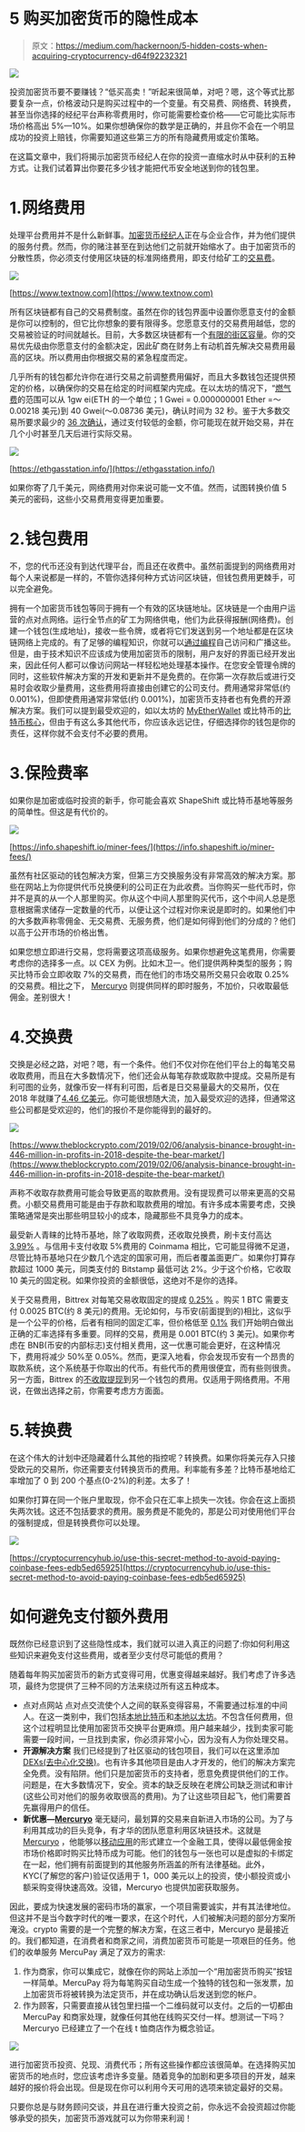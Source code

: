 # 5 购买加密货币的隐性成本

> 原文：<https://medium.com/hackernoon/5-hidden-costs-when-acquiring-cryptocurrency-d64f92232321>

![](img/55057aa5c958f94d972057ee6076688f.png)

投资加密货币要不要赚钱？“低买高卖！”听起来很简单，对吧？嗯，这个等式比那要复杂一点，价格波动只是购买过程中的一个变量。有交易费、网络费、转换费，甚至当你选择的经纪平台声称零费用时，你可能需要检查价格——它可能比实际市场价格高出 5%—10%。如果你想确保你的数学是正确的，并且你不会在一个明显成功的投资上赔钱，你需要知道这些第三方的所有隐藏费用或定价策略。

在这篇文章中，我们将揭示加密货币经纪人在你的投资一直缩水时从中获利的五种方式。让我们试着算出你要花多少钱才能把代币安全地送到你的钱包里。

# 1.网络费用

处理平台费用并不是什么新鲜事。[加密货币经纪人](https://www.investopedia.com/terms/b/bitcoin-exchange.asp)正在与企业合作，并为他们提供的服务付费。然而，你的赌注甚至在到达他们之前就开始缩水了。由于加密货币的分散性质，你必须支付使用区块链的标准网络费用，即支付给矿工的[交易费](https://bitcoinfees.info/)。

![](img/cdc6b60a05e4a56a4dc4a1daa31cb58d.png)

[https://www.textnow.com](https://www.textnow.com)

所有区块链都有自己的交易费制度。虽然在你的钱包界面中设置你愿意支付的金额是你可以控制的，但它比你想象的要有限得多。您愿意支付的交易费用越低，您的交易被验证的时间就越长。目前，大多数区块链都有一个[有限的街区容量](https://cointelegraph.com/explained/blockchains-scaling-problem-explained)。你的交易优先级由你愿意支付的金额决定，因此矿商在财务上有动机首先解决交易费用最高的区块。所以费用由你根据交易的紧急程度而定。

几乎所有的钱包都允许你在进行交易之前调整费用偏好，而且大多数钱包还提供预定的价格，以确保你的交易在给定的时间框架内完成。在以太坊的情况下，“[燃气费](https://ethgasstation.info/)的范围可以从 1gw ei(ETH 的一个单位；1 Gwei = 0.000000001 Ether =～0.00218 美元)到 40 Gwei(～0.08736 美元)，确认时间为 32 秒。鉴于大多数交易所要求最少的 [36 次确认](https://bitcointalk.org/index.php?topic=1890926.0)，通过支付较低的金额，你可能现在就开始交易，并在几个小时甚至几天后进行实际交易。

![](img/2931a5d481c688ff6d886f37f13ca147.png)

[https://ethgasstation.info/](https://ethgasstation.info/)

如果你寄了几千美元，网络费用对你来说可能一文不值。然而，试图转换价值 5 美元的密码，这些小交易费用变得更加重要。

# 2.钱包费用

不，您的代币还没有到达代理平台，而且还在收费中。虽然前面提到的网络费用对每个人来说都是一样的，不管你选择何种方式访问区块链，但钱包费用更棘手，可以完全避免。

拥有一个加密货币钱包等同于拥有一个有效的区块链地址。区块链是一个由用户运营的点对点网络。运行全节点的矿工为网络供电，他们为此获得报酬(网络费)。创建一个钱包(生成地址)，接收一些令牌，或者将它们发送到另一个地址都是在区块链网络上完成的。有了足够的编程知识，你就可以[通过编程](/blockchainedu/how-to-write-stuff-on-the-blockchain-bdae1704f24d)自己访问和广播这些。但是，由于技术知识不应该成为使用加密货币的限制，用户友好的界面已经开发出来，因此任何人都可以像访问网站一样轻松地处理基本操作。在您安全管理令牌的同时，这些软件解决方案的开发和更新并不是免费的。在你第一次存款后或进行交易时会收取少量费用，这些费用将直接由创建它的公司支付。费用通常非常低(约 0.001%)，但即使费用通常非常低(约 0.001%)，加密货币支持者也有免费的开源解决方案。我们可以提到最受欢迎的，如以太坊的 [MyEtherWallet](https://www.myetherwallet.com/) 或比特币的[比特币核心](https://bitcoin.org/en/download)，但由于有这么多其他代币，你应该永远记住，仔细选择你的钱包是你的责任，这样你就不会支付不必要的费用。

# 3.保险费率

如果你是加密或临时投资的新手，你可能会喜欢 ShapeShift 或比特币基地等服务的简单性。但这是有代价的。

![](img/a184d197619c76214fb30ed5cfa87dbd.png)

[https://info.shapeshift.io/miner-fees/](https://info.shapeshift.io/miner-fees/)

虽然有社区驱动的钱包解决方案，但第三方交换服务没有非常高效的解决方案。那些在网站上为你提供代币兑换便利的公司正在为此收费。当你购买一些代币时，你并不是真的从一个人那里购买。你从这个中间人那里购买代币，这个中间人总是愿意根据需求储存一定数量的代币，以便让这个过程对你来说是即时的。如果他们中的大多数声称零佣金、无交易费、无服务费，他们是如何得到他们的分成的？他们以高于公开市场的价格出售。

如果您想立即进行交易，您将需要这项高级服务。如果你想避免这笔费用，你需要考虑你的选择多一点。以 CEX 为例。比如木卫一。他们提供两种类型的服务；购买比特币会立即收取 7%的交易费，而在他们的市场交易所交易只会收取 0.25%的交易费。相比之下， [Mercuryo](https://mercuryo.io/) 则提供同样的即时服务，不加价，只收取最低佣金。差别很大！

# 4.交换费

交换是必经之路，对吧？嗯，有一个条件。他们不仅对你在他们平台上的每笔交易收取费用，而且在大多数情况下，他们还会从每笔存款或取款中提成。交易所是有利可图的业务，就像币安一样有利可图，后者是日交易量最大的交易所，仅在 2018 年就赚了[4.46 亿美元](https://www.theblockcrypto.com/2019/02/06/analysis-binance-brought-in-446-million-in-profits-in-2018-despite-the-bear-market/)。你可能很想随大流，加入最受欢迎的选择，但通常这些公司都是受欢迎的，他们的报价不是你能得到的最好的。

![](img/70dac897432f18d4a3feabd4cc214784.png)

[https://www.theblockcrypto.com/2019/02/06/analysis-binance-brought-in-446-million-in-profits-in-2018-despite-the-bear-market/](https://www.theblockcrypto.com/2019/02/06/analysis-binance-brought-in-446-million-in-profits-in-2018-despite-the-bear-market/)

声称不收取存款费用可能会导致更高的取款费用。没有提现费可以带来更高的交易费。小额交易费用可能是由于存款和取款费用的增加。有许多成本需要考虑，交换策略通常是突出那些明显较小的成本，隐藏那些不具竞争力的成本。

最受新人青睐的比特币基地，除了收取网费，还收取兑换费，刷卡支付高达 [3.99%](https://support.coinbase.com/customer/portal/articles/2109597) 。与信用卡支付收取 5%费用的 Coinmama 相比，它可能显得微不足道，尽管比特币基地只在少数几个选定的国家可用，而后者覆盖面更广。如果你打算存款超过 1000 美元，同类支付的 Bitstamp 最低可达 2%。少于这个价格，它收取 10 美元的固定税。如果你投资的金额很低，这绝对不是你的选择。

关于交易费用，Bittrex 对每笔交易收取固定的提成 [0.25%](https://bittrex.zendesk.com/hc/en-us/articles/115000199651-What-fees-does-Bittrex-charge-) 。购买 1 BTC 需要支付 0.0025 BTC(约 8 美元)的费用。无论如何，与币安(前面提到的)相比，这似乎是一个公平的价格，后者有相同的固定汇率，但价格低至 [0.1%](https://www.binance.com/en/fee/schedule) 我们开始明白做出正确的汇率选择有多重要。同样的交易，费用是 0.001 BTC(约 3 美元)。如果你考虑在 BNB(币安的内部标志)支付相关费用，这一优惠可能会更好，在这种情况下，费用将减少 50%至 0.05%。然而，更深入地看，你会发现币安有一个昂贵的取款系统，这个系统基于你取出的代币。有些代币的费用很便宜，而有些则很贵。另一方面，Bittrex 的[不收取提现](https://bittrex.zendesk.com/hc/en-us/articles/115000199651-What-fees-does-Bittrex-charge-)到另一个钱包的费用。仅适用于网络费用。不用说，在做出选择之前，你需要考虑方方面面。

# 5.转换费

在这个伟大的计划中还隐藏着什么其他的指控呢？转换费。如果你将美元存入只接受欧元的交易所，你还需要支付转换货币的费用。利率能有多差？比特币基地给汇率增加了 0 到 200 个基点(0-2%)的利差。太多了！

如果你打算在同一个账户里取现，你不会只在汇率上损失一次钱。你会在这上面损失两次钱。这还不包括要求的费用。服务费是不能免的，那是公司对使用他们平台的强制提成，但是转换费你可以处理。

![](img/feca0b0680d6c40f0465e45383184184.png)

[https://cryptocurrencyhub.io/use-this-secret-method-to-avoid-paying-coinbase-fees-edb5ed65925](https://cryptocurrencyhub.io/use-this-secret-method-to-avoid-paying-coinbase-fees-edb5ed65925)

# 如何避免支付额外费用

既然你已经意识到了这些隐性成本，我们就可以进入真正的问题了:你如何利用这些知识来避免支付这些费用，或者至少支付尽可能低的费用？

随着每年购买加密货币的新方式变得可用，优惠变得越来越好。我们考虑了许多选项，最终为您提供了三种不同的方法来绕过所有这五种成本。

*   点对点网站
    点对点交流使个人之间的联系变得容易，不需要通过标准的中间人。在这一类别中，我们包括[本地比特币](https://localbitcoins.com/)和[本地以太坊](https://localethereum.com/)。不包含任何费用，但这个过程明显比使用加密货币交换平台更麻烦。用户越来越少，找到卖家可能需要一段时间，一旦找到卖家，你必须非常小心，因为没有人为你处理交易。
*   **开源解决方案**
    我们已经提到了社区驱动的钱包项目，我们可以在这里添加 [DEXs(去中心化交换)](https://en.wikipedia.org/wiki/Decentralized_exchange)。也有许多其他项目是由人才开发的，他们的解决方案完全免费。没有陷阱。他们只是加密货币的支持者，愿意免费提供他们的工作。问题是，在大多数情况下，安全。资本的缺乏反映在老牌公司缺乏测试和审计(这些公司对他们的服务收取很高的费用)。为了让这些项目起飞，他们需要首先赢得用户的信任。
*   **新优惠—**[**Mercuryo**](https://mercuryo.io/) 毫无疑问，最划算的交易来自新进入市场的公司。为了与利用其成功的巨头竞争，有才华的团队愿意利用区块链技术。这就是 [Mercuryo](https://mercuryo.io/) ，他能够以[移动应用](https://play.google.com/store/apps/details?id=com.mercuryo.app)的形式建立一个金融工具，使得以最低佣金按市场价格即时购买比特币成为可能。他们的钱包与一张也可以是虚拟的卡绑定在一起，他们拥有前面提到的其他服务所涵盖的所有法律基础。此外，KYC(了解您的客户)验证仅适用于 1，000 美元以上的投资，使小额投资或小额采购变得快速高效。没错，Mercuryo 也提供加密获取服务。

因此，要成为快速发展的密码市场的赢家，一个项目需要诚实，并有其法律地位。但这并不是当今数字时代的唯一要求，在这个时代，人们被解决问题的部分方案所淹没。crypto 需要的是一个完整的解决方案，在这三者中，Mercuryo 是最接近的。我们都知道，在消费者和商家之间，消费加密货币可能是一项艰巨的任务。他们的收单服务 MercuPay 满足了双方的需求:

1.  作为商家，你可以集成它，就像在你的网站上添加一个“用加密货币购买”按钮一样简单。MercuPay 将为每笔购买自动生成一个独特的钱包和一张发票，加上加密货币将被转换为法定货币，并在成功确认后发送到您的帐户。
2.  作为顾客，只需要直接从钱包里扫描一个二维码就可以支付。之后的一切都由 MercuPay 和商家处理，就像任何其他在线购买交付一样。想测试一下吗？Mercuryo 已经建立了一个在线 t 恤商店作为概念验证。

![](img/65b5822e289fd8d1abed047d36a00b5c.png)

进行加密货币投资、兑现、消费代币；所有这些操作都应该很简单。在选择购买加密货币的地点时，您应该考虑许多变量。随着竞争的加剧和更多项目的开发，越来越好的报价将会出现。但是现在你可以利用今天可用的选项来锁定最好的交易。

只要你总是与财务顾问交谈，并且在进行重大投资之前，你永远不会投资超过你能够承受的损失，加密货币游戏就可以为你带来利润！